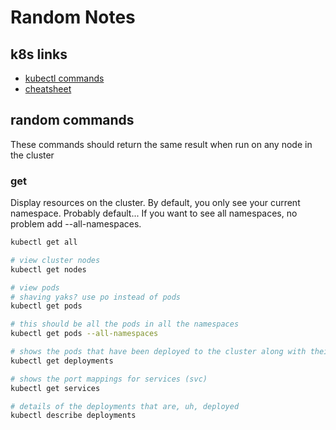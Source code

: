 # Random Notes

## k8s links
* [kubectl commands](https://kubernetes.io/docs/reference/generated/kubectl/kubectl-commands)
* [cheatsheet](https://kubernetes.io/docs/reference/kubectl/cheatsheet/)

## random commands
These commands should return the same result when run on any node in the cluster

### get
Display resources on the cluster.  By default, you only see your current namespace.  Probably default...  If you want to see all namespaces, no problem add --all-namespaces.

```bash
kubectl get all

# view cluster nodes
kubectl get nodes

# view pods
# shaving yaks? use po instead of pods
kubectl get pods

# this should be all the pods in all the namespaces
kubectl get pods --all-namespaces

# shows the pods that have been deployed to the cluster along with their desired, current, up-to-date, and available status.
kubectl get deployments

# shows the port mappings for services (svc)
kubectl get services

# details of the deployments that are, uh, deployed
kubectl describe deployments
```